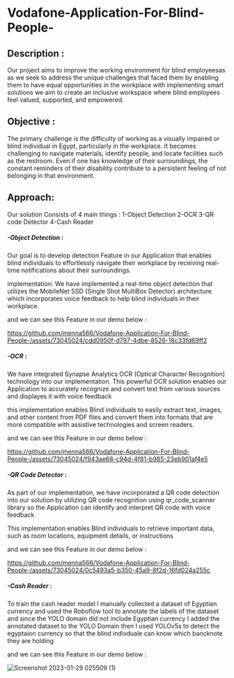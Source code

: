 # Vodafone-Application-For-Blind-People-
## Description :
Our project aims to improve the working environment for blind employeesas as we seek to address the unique challenges that faced them by enabling them to have equal opportunities in the workplace with implementing smart solutions we aim to create an inclusive workspace where blind employees feel valued, supported, and empowered.

## Objective :
The primary challenge is the difficulty of working as a visually impaired or blind individual in Egypt, particularly in the workplace. It becomes challenging to navigate materials, identify people, and locate facilities such as the restroom. Even if one has knowledge of their surroundings, the constant reminders of their disability contribute to a persistent feeling of not belonging in that environment.


## Approach:
Our solution Consists of 4 main things :
1-Object Detection 
2-OCR
3-QR code Detector 
4-Cash Reader

##### -Object Detection :
Our goal is to develop detection Feature in our Application that enables blind individuals to effortlessly navigate their workplace by receiving real-time notifications about their surroundings. 

implementation: We have implemented a real-time object detection that utilizes the MobileNet SSD (Single Shot MultiBox Detector) architecture which incorporates voice feedback to help blind individuals in their workplace. 

and we can see this Feature in our demo below :

https://github.com/menna566/Vodafone-Application-For-Blind-People-/assets/73045024/cdd0950f-d797-4dbe-8526-18c33fd69ff2


##### -OCR :

We have integrated Synapse Analytics OCR (Optical Character Recognition) technology into our implementation. This powerful OCR solution enables our Application to accurately recognize and convert text from various sources and displayes it with voice feedback

this implementation enables Blind individuals to easily extract text, images, and other content from PDF files and convert them into formats that are more compatible with assistive technologies and screen readers. 

and we can see this Feature in our demo below :


https://github.com/menna566/Vodafone-Application-For-Blind-People-/assets/73045024/f943ae68-c94d-4f81-b985-23eb901af4e5


##### -QR Code Detector : 
As part of our implementation, we have incorporated a QR code detection into our solution by utilizing QR code recognition using qr_code_scanner library so the Application can identify and interpret QR code with voice feedback  

This implementation enables Blind individuals to retrieve important data, such as room locations, equipment details, or instructions 

and we can see this Feature in our demo below :

https://github.com/menna566/Vodafone-Application-For-Blind-People-/assets/73045024/0c5493a5-b350-45a9-8f2d-16fd024a255c


##### -Cash Reader :
To train the cash reader model I manually collected a dataset of Egyptian currency and used the Roboflow tool to annotate the labels of the dataset and since the YOLO domain did not include Egyptian currency I added the annotated dataset to the YOLO Domain then I used YOLOv5s to detect the egyptaion currency so that the blind indivduale can know which bancknote they are holding 

and we can see this Feature in our demo below :

![Screenshot 2023-01-29 025509 (1)](https://github.com/menna566/Vodafone-Application-For-Blind-People-/assets/73045024/39dfb497-946f-4a6c-acf0-840eeadbcc9a)



